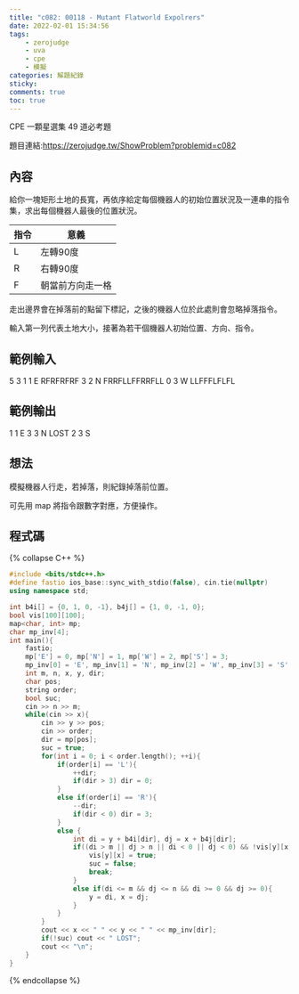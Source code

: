 ```yaml
---
title: "c082: 00118 - Mutant Flatworld Expolrers"
date: 2022-02-01 15:34:56
tags:
    - zerojudge
    - uva
    - cpe
    - 模擬
categories: 解題紀錄
sticky: 
comments: true
toc: true
---
```

CPE 一顆星選集 49 道必考題
<!--more-->
題目連結:https://zerojudge.tw/ShowProblem?problemid=c082
## 內容
給你一塊矩形土地的長寬，再依序給定每個機器人的初始位置狀況及一連串的指令集，求出每個機器人最後的位置狀況。

|指令 |意義|
|-----|-----|
|L    |左轉90度|
|R    |右轉90度|
|F    |朝當前方向走一格|

走出邊界會在掉落前的點留下標記，之後的機器人位於此處則會忽略掉落指令。

輸入第一列代表土地大小，接著為若干個機器人初始位置、方向、指令。
## 範例輸入
5 3
1 1 E
RFRFRFRF
3 2 N
FRRFLLFFRRFLL
0 3 W
LLFFFLFLFL
## 範例輸出
1 1 E
3 3 N LOST
2 3 S
## 想法
模擬機器人行走，若掉落，則紀錄掉落前位置。

可先用 map 將指令跟數字對應，方便操作。
## 程式碼
{% collapse C++ %}
```cpp
#include <bits/stdc++.h>
#define fastio ios_base::sync_with_stdio(false), cin.tie(nullptr)
using namespace std;

int b4i[] = {0, 1, 0, -1}, b4j[] = {1, 0, -1, 0};
bool vis[100][100];
map<char, int> mp;
char mp_inv[4];
int main(){
    fastio;
    mp['E'] = 0, mp['N'] = 1, mp['W'] = 2, mp['S'] = 3;
    mp_inv[0] = 'E', mp_inv[1] = 'N', mp_inv[2] = 'W', mp_inv[3] = 'S';
    int m, n, x, y, dir;
    char pos;
    string order;
    bool suc;
    cin >> n >> m;
    while(cin >> x){
        cin >> y >> pos;
        cin >> order;
        dir = mp[pos];
        suc = true;
        for(int i = 0; i < order.length(); ++i){
            if(order[i] == 'L'){
                ++dir;
                if(dir > 3) dir = 0;
            }
            else if(order[i] == 'R'){
                --dir;
                if(dir < 0) dir = 3;
            }
            else {
                int di = y + b4i[dir], dj = x + b4j[dir];
                if((di > m || dj > n || di < 0 || dj < 0) && !vis[y][x]){
                    vis[y][x] = true;
                    suc = false;
                    break;
                }
                else if(di <= m && dj <= n && di >= 0 && dj >= 0){
                    y = di, x = dj;
                }
            }
        }
        cout << x << " " << y << " " << mp_inv[dir];
        if(!suc) cout << " LOST";
        cout << "\n";
    }
}
```
{% endcollapse %}
